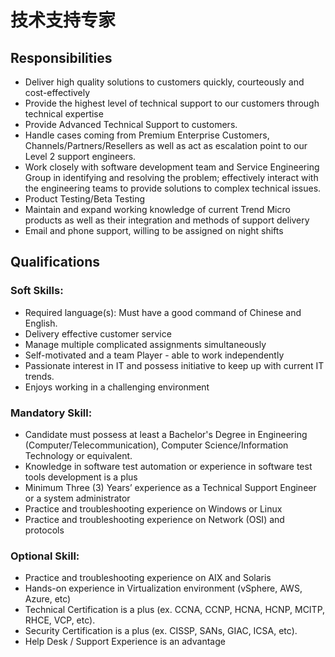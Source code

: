 # 技术支持专家


## Responsibilities

- Deliver high quality solutions to customers quickly, courteously and cost-effectively
- Provide the highest level of technical support to our customers through technical expertise
- Provide Advanced Technical Support to customers.
- Handle cases coming from Premium Enterprise Customers, Channels/Partners/Resellers as well as act as escalation point to our Level 2 support engineers.
- Work closely with software development team and Service Engineering Group in identifying and resolving the problem; effectively interact with the engineering teams to provide solutions to complex technical issues.
- Product Testing/Beta Testing
- Maintain and expand working knowledge of current Trend Micro products as well as their integration and methods of support delivery
- Email and phone support, willing to be assigned on night shifts


## Qualifications

### Soft Skills:
- Required language(s): Must have a good command of Chinese and English.
- Delivery effective customer service
- Manage multiple complicated assignments simultaneously
- Self-motivated and a team Player - able to work independently
- Passionate interest in IT and possess initiative to keep up with current IT trends.
- Enjoys working in a challenging environment

### Mandatory Skill:
- Candidate must possess at least a Bachelor's Degree in Engineering (Computer/Telecommunication), Computer Science/Information Technology or equivalent.
- Knowledge in software test automation or experience in software test tools development is a plus
- Minimum Three (3) Years’ experience as a Technical Support Engineer or a system administrator
- Practice and troubleshooting experience on Windows or Linux
- Practice and troubleshooting experience on Network (OSI) and protocols

### Optional Skill:
- Practice and troubleshooting experience on AIX and Solaris
- Hands-on experience in Virtualization environment (vSphere, AWS, Azure, etc)
- Technical Certification is a plus (ex. CCNA, CCNP, HCNA, HCNP, MCITP, RHCE, VCP, etc).
- Security Certification is a plus (ex. CISSP, SANs, GIAC, ICSA, etc).
- Help Desk / Support Experience is an advantage

